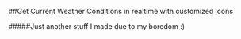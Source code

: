 ##Get Current Weather Conditions in realtime with customized icons

#####Just another stuff I made due to my boredom :)

